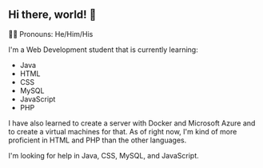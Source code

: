 ## Hi there, world! 👋

:man_technologist: Pronouns: He/Him/His

I'm a Web Development student that is currently learning:
- Java
- HTML
- CSS
- MySQL
- JavaScript
- PHP

I have also learned to create a server with Docker and Microsoft Azure and to create a virtual machines for that.
As of right now, I'm kind of more proficient in HTML and PHP than the other languages.

I'm looking for help in Java, CSS, MySQL, and JavaScript.
<!--
**timc6t/timc6t** is a ✨ _special_ ✨ repository because its `README.md` (this file) appears on your GitHub profile.

Here are some ideas to get you started:

- 🔭 I’m currently working on ...
- 🌱 I’m currently learning ...
- 👯 I’m looking to collaborate on ...
- 🤔 I’m looking for help with ...
- 💬 Ask me about ...
- 📫 How to reach me: ...
- 😄 Pronouns: ...
- ⚡ Fun fact: ...
-->
